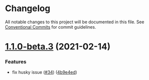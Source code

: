 # Changelog

All notable changes to this project will be documented in this file. See
[Conventional Commits](https://conventionalcommits.org) for commit guidelines.

# [1.1.0-beta.3](https://github.com/Buddy-Git/typescript-library-boilerplate/compare/v1.1.0-beta.2...v1.1.0-beta.3) (2021-02-14)


### Features

* fix husky issue ([#34](https://github.com/Buddy-Git/typescript-library-boilerplate/issues/34)) ([4b9e4ed](https://github.com/Buddy-Git/typescript-library-boilerplate/commit/4b9e4ed94deea558bd45cb2069608fb838a13561))
